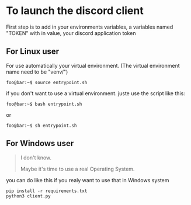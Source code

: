 # To launch the discord client

First step is to add in your environments variables, a variables named "TOKEN" with in value, your discord application token

## For Linux user

For use automatically your virtual environment. (The virtual environment name need to be "venv/")

```console
foo@bar:~$ source entrypoint.sh
```

if you don't want to use a virtual environment. juste use the script like this:

```console
foo@bar:~$ bash entrypoint.sh
```
or 

```console
foo@bar:~$ sh entrypoint.sh
```

## For Windows user

> I don't know. 
> 
> Maybe it's time to use a real Operating System.

you can do like this if you realy want to use that in Windows system

```
pip install -r requirements.txt
python3 client.py
```